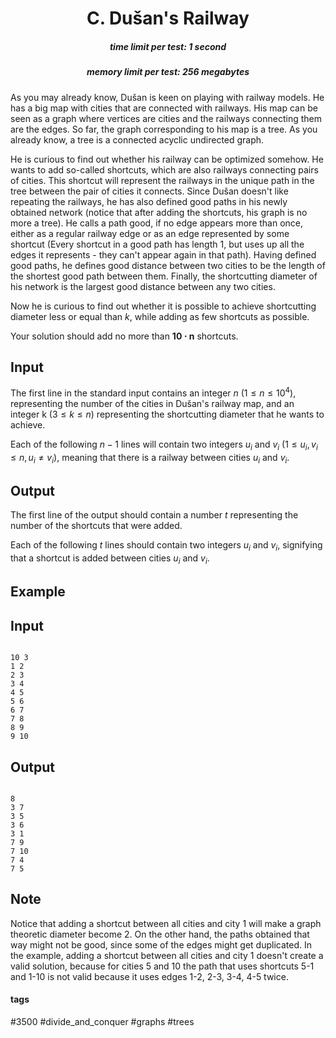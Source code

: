 <h1 style='text-align: center;'> C. Dušan's Railway</h1>

<h5 style='text-align: center;'>time limit per test: 1 second</h5>
<h5 style='text-align: center;'>memory limit per test: 256 megabytes</h5>

As you may already know, Dušan is keen on playing with railway models. He has a big map with cities that are connected with railways. His map can be seen as a graph where vertices are cities and the railways connecting them are the edges. So far, the graph corresponding to his map is a tree. As you already know, a tree is a connected acyclic undirected graph.

He is curious to find out whether his railway can be optimized somehow. He wants to add so-called shortcuts, which are also railways connecting pairs of cities. This shortcut will represent the railways in the unique path in the tree between the pair of cities it connects. Since Dušan doesn't like repeating the railways, he has also defined good paths in his newly obtained network (notice that after adding the shortcuts, his graph is no more a tree). He calls a path good, if no edge appears more than once, either as a regular railway edge or as an edge represented by some shortcut (Every shortcut in a good path has length 1, but uses up all the edges it represents - they can't appear again in that path). Having defined good paths, he defines good distance between two cities to be the length of the shortest good path between them. Finally, the shortcutting diameter of his network is the largest good distance between any two cities.

Now he is curious to find out whether it is possible to achieve shortcutting diameter less or equal than $k$, while adding as few shortcuts as possible.

Your solution should add no more than $\mathbf{10 \cdot n}$ shortcuts.

## Input

The first line in the standard input contains an integer $n$ ($1 \le n \le 10^4$), representing the number of the cities in Dušan's railway map, and an integer k ($3 \le k \le n$) representing the shortcutting diameter that he wants to achieve.

Each of the following $n - 1$ lines will contain two integers $u_i$ and $v_i$ ($1 \le u_i, v_i \le n, u_i \neq v_i$), meaning that there is a railway between cities $u_i$ and $v_i$.

## Output

The first line of the output should contain a number $t$ representing the number of the shortcuts that were added.

Each of the following $t$ lines should contain two integers $u_i$ and $v_i$, signifying that a shortcut is added between cities $u_i$ and $v_i$.

## Example

## Input


```

10 3
1 2
2 3
3 4
4 5
5 6
6 7
7 8
8 9
9 10

```
## Output


```

8
3 7
3 5
3 6
3 1
7 9
7 10
7 4
7 5

```
## Note

Notice that adding a shortcut between all cities and city 1 will make a graph theoretic diameter become 2. On the other hand, the paths obtained that way might not be good, since some of the edges might get duplicated. In the example, adding a shortcut between all cities and city 1 doesn't create a valid solution, because for cities 5 and 10 the path that uses shortcuts 5-1 and 1-10 is not valid because it uses edges 1-2, 2-3, 3-4, 4-5 twice.



#### tags 

#3500 #divide_and_conquer #graphs #trees 